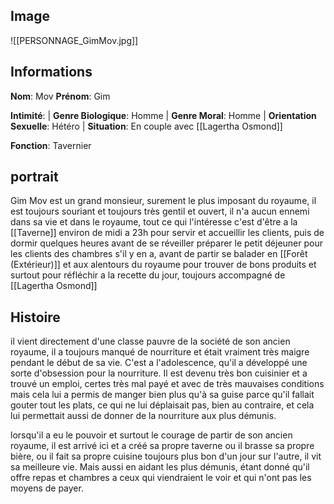 ## Image
![[PERSONNAGE_GimMov.jpg]]

## Informations
**Nom**: Mov 
**Prénom**: Gim 

**Intimité**:
| **Genre Biologique**: Homme 
| **Genre Moral**: Homme 
| **Orientation Sexuelle**: Hétéro 
| **Situation**: En couple avec [[Lagertha Osmond]]

**Fonction**: Tavernier

## portrait
Gim Mov est un grand monsieur, surement le plus imposant du royaume, il est toujours souriant et toujours très gentil et ouvert, il n'a aucun ennemi dans sa vie et dans le royaume, tout ce qui l'intéresse c'est d'être a la [[Taverne]] environ de midi a 23h pour servir et accueillir les clients, puis de dormir quelques heures avant de se réveiller préparer le petit déjeuner pour les clients des chambres s'il y en a, avant de partir se balader en [[Forêt (Extérieur)]] et aux alentours du royaume pour trouver de bons produits et surtout pour réfléchir a la recette du jour, toujours accompagné de [[Lagertha Osmond]]

## Histoire
il vient directement d'une classe pauvre de la société de son ancien royaume, il a toujours manqué de nourriture et était vraiment très maigre pendant le début de sa vie. C'est a l'adolescence, qu'il a développé une sorte d'obsession pour la nourriture. Il est devenu très bon cuisinier et a trouvé un emploi, certes très mal payé et avec de très mauvaises conditions mais cela lui a permis de manger bien plus qu'à sa guise parce qu'il fallait gouter tout les plats, ce qui ne lui déplaisait pas, bien au contraire, et cela lui permettait aussi de donner de la nourriture aux plus démunis. 

lorsqu'il a eu le pouvoir et surtout le courage de partir de son ancien royaume, il est arrivé ici et a créé sa propre taverne ou il brasse sa propre bière, ou il fait sa propre cuisine toujours plus bon d'un jour sur l'autre, il vit sa meilleure vie. Mais aussi en aidant les plus démunis, étant donné qu'il offre repas et chambres a ceux qui viendraient le voir et qui n'ont pas les moyens de payer.